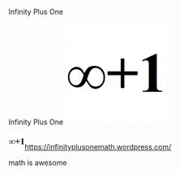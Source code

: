 Infinity Plus One

Infinity Plus One
![](../_resources/4101ba579803cecd7b6bb1253a21aac4.png)

![](../_resources/a38e8c99a3085e6667a1177c1e4e01c5.png)https://infinityplusonemath.wordpress.com/

math is awesome
